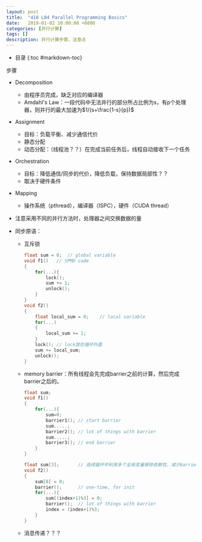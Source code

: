```yaml
---
layout: post
title:  "418 L04 Parallel Programming Basics"
date:   2019-01-02 10:00:00 +0800
categories: [并行计算]
tags: []
description: 并行计算步骤、注意点
---
```


- 目录
{:toc #markdown-toc}

步骤
- Decomposition
    - 由程序员完成，缺乏对应的编译器
    - Amdahl's Law：一段代码中无法并行的部分所占比例为s，有p个处理器，则并行的最大加速为$1/(s+\frac{1-s}{p})$
- Assignment
    - 目标：负载平衡、减少通信代价
    - 静态分配
    - 动态分配：（线程池？？）在完成当前任务后，线程自动接收下一个任务
- Orchestration
    - 目标：降低通信/同步的代价，降低负载，保持数据局部性？？
    - 取决于硬件条件
- Mapping
    - 操作系统（pthread），编译器（ISPC），硬件（CUDA thread）

- 注意采用不同的并行方法时，处理器之间交换数据的量
- 同步原语：
    - 互斥锁
        ~~~cpp
        float sum = 0;  // global variable
        void f1()   // SPMD code
        {
            for(...){
                lock();
                sum += 1;
                unlock();
            }
        }
        void f2()
        {
            float local_sum = 0;    // local variable
            for(...) 
            {
                local_sum += 1;
            }
            lock(); // lock放在循环外面
            sum += local_sum;
            unlock();
        }
        ~~~
    - memory barrier：所有线程会先完成barrier之前的计算，然后完成barrier之后的。
        ~~~cpp
        float sum;
        void f1()
        {
            for(...){
                sum=0;
                barrier1(); // start barrier
                sum.....;
                barrier2(); // lot of things with barrier
                sum.....;
                barrier3(); // end barrier
            }
        }

        float sum[3];       // 连续循环中利用多个全局变量移除依赖性，减少barrier数量
        void f2()
        {
            sum[0] = 0;
            barrier();      // one-time, for init
            for(...){
                sum[(index+1)%3] = 0;
                barrier();  // lot of things with barrier
                index = (index+1)%3;
            }
        }
        ~~~
    - 消息传递？？？